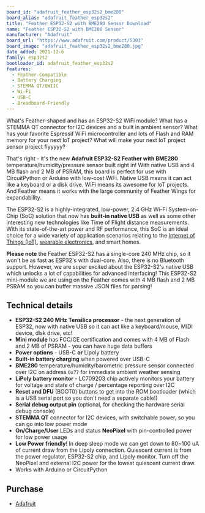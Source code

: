 ```yaml
---
board_id: "adafruit_feather_esp32s2_bme280"
board_alias: "adafruit_feather_esp32s2"
title: "Feather ESP32-S2 with BME280 Sensor Download"
name: "Feather ESP32-S2 with BME280 Sensor"
manufacturer: "Adafruit"
board_url: "https://www.adafruit.com/product/5303"
board_image: "adafruit_feather_esp32s2_bme280.jpg"
date_added: 2021-12-6
family: esp32s2
bootloader_id: adafruit_feather_esp32s2
features:
  - Feather-Compatible
  - Battery Charging
  - STEMMA QT/QWIIC
  - Wi-Fi
  - USB-C
  - Breadboard-Friendly
---
```



What's Feather-shaped and has an ESP32-S2 WiFi module? What has a STEMMA QT connector for I2C devices and a built in ambient sensor? What has your favorite Espressif WiFi microcontroller and lots of Flash and RAM memory for your next IoT project? What will make your next IoT project sensor project flyyyyy?

That's right - it's the new **Adafruit ESP32-S2 Feather with BME280** temperature/humidity/pressure sensor built right in! With native USB and 4 MB flash and 2 MB of PSRAM, this board is perfect for use with CircuitPython or Arduino with low-cost WiFi. Native USB means it can act like a keyboard or a disk drive. WiFi means its awesome for IoT projects. And Feather means it works with the large community of Feather Wings for expandability.
  
The ESP32-S2 is a highly-integrated, low-power, 2.4 GHz Wi-Fi System-on-Chip (SoC) solution that now has **built-in native USB** as well as some other interesting new technologies like Time of Flight distance measurements. With its state-of-the-art power and RF performance, this SoC is an ideal choice for a wide variety of application scenarios relating to the [Internet of Things (IoT)](https://www.adafruit.com/category/342), [wearable electronics](https://www.adafruit.com/category/65), and smart homes.
  
**Please note** the Feather ESP32-S2 has a single-core 240 MHz chip, so it won't be as fast as ESP32's with dual-core. Also, there is no Bluetooth support. However, we are super excited about the ESP32-S2's native USB which unlocks a lot of capabilities for advanced interfacing! This ESP32-S2 mini-module we are using on the Feather comes with 4 MB flash and 2 MB PSRAM so you can buffer massive JSON files for parsing!
  
## Technical details
  
  - **ESP32-S2 240 MHz Tensilica processor** - the next generation of ESP32, now with native USB so it can act like a keyboard/mouse, MIDI device, disk drive, etc!
  - **Mini module** has FCC/CE certification and comes with 4 MB of Flash and 2 MB of PSRAM - you can have huge data buffers
  - **Power options** - USB-C **or** Lipoly battery
  - **Built-in battery charging** when powered over USB-C
  - **BME280** temperature/humidity/barometric pressure sensor connected over I2C on address `0x77` for immediate ambient weather sensing
  - **LiPoly battery monitor** - LC709203 chip actively monitors your battery for voltage and state of charge / percentage reporting over I2C
  - **Reset and DFU** (BOOT0) buttons to get into the ROM bootloader (which is a USB serial port so you don't need a separate cable!)
  - **Serial debug output pin** (optional, for checking the hardware serial debug console)
  - **STEMMA QT** connector for I2C devices, with switchable power, so you can go into low power mode
  - **On/Charge/User** LEDs and status **NeoPixel** with pin-controlled power for low power usage
  - **Low Power friendly**! In deep sleep mode we can get down to 80~100 uA of current draw from the Lipoly connection. Quiescent current is from the power regulator, ESP32-S2 chip, and Lipoly monitor. Turn off the NeoPixel and external I2C power for the lowest quiescent current draw.
  - Works with Arduino or CircuitPython

## Purchase

* [Adafruit](https://www.adafruit.com/product/5303)
